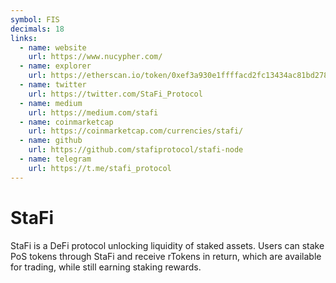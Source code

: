 ```yaml
---
symbol: FIS
decimals: 18
links:
  - name: website
    url: https://www.nucypher.com/
  - name: explorer
    url: https://etherscan.io/token/0xef3a930e1ffffacd2fc13434ac81bd278b0ecc8d
  - name: twitter
    url: https://twitter.com/StaFi_Protocol
  - name: medium
    url: https://medium.com/stafi
  - name: coinmarketcap
    url: https://coinmarketcap.com/currencies/stafi/
  - name: github
    url: https://github.com/stafiprotocol/stafi-node
  - name: telegram
    url: https://t.me/stafi_protocol
---
```


# StaFi

StaFi is a DeFi protocol unlocking liquidity of staked assets. Users can stake PoS tokens through StaFi and receive rTokens in return, which are available for trading, while still earning staking rewards.
